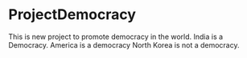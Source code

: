 # ProjectDemocracy
This is new project to promote democracy in the world.
India is a Democracy.
America is a democracy
North Korea is not a democracy.
